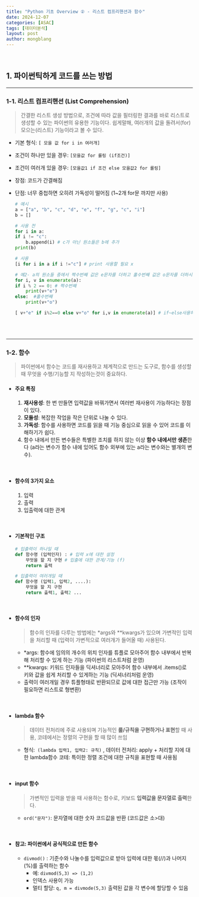 ```yaml
---
title: "Python 기초 Overview ② - 리스트 컴프리핸션과 함수"
date: 2024-12-07
categories: [ASAC]
tags: [데이터분석]
layout: post
author: mongblang
---
```

&nbsp;  

## **1. 파이썬틱하게 코드를 쓰는 방법**
---
### **1-1. 리스트 컴프리핸션 (List Comprehension)**
> 간결한 리스트 생성 방법으로, 조건에 따라 값을 필터링한 결과를 바로 리스트로 생성할 수 있는 파이썬의 유용한 기능이다. 쉽게말해, 여러개의 값을 돌려서(for) 모으는(리스트) 기능이라고 볼 수 있다.  

- 기본 형식: `[ 모을 값 for i in 여러개]` 
- 조건이 하나만 있을 경우: `[모을값 for 롤링 (if조건)]`
- 조건이 여러개 있을 경우: `[모을값1 if 조건 else 모을값2 for 롤링]`
- 장점: 코드가 간결해짐 
- 단점: 너무 중첩하면 오히려 가독성이 떨어짐 (1~2개 for문 까지만 사용)

    ```python
    # 예시
    a = ["a", "b", "c", "d", "e", "f", "g", "c", "i"]
    b = []

    # 사용 전 
    for i in a: 
    if i != "c":
        b.append(i) # c가 아닌 원소들은 b에 추가
    print(b) 

    # 사용 
    [i for i in a if i !="c"] # print 사용할 필요 x

    # 예2- a의 원소들 중에서 짝수번째 값은 e문자를 더하고 홀수번째 값은 o문자를 더하시오 (2개의 경우)
    for i, v in enumerate(a):  
    if i % 2 == 0: # 짝수번째
        print(v+"e")
    else:  #홀수번째
        print(v+"o")

    [ v+"e" if i%2==0 else v+"o" for i,v in enumerate(a)] # if~else사용하는 경우에 앞쪽으로 (true일 때 앞, false일때 뒤)
    ```

&nbsp;  
&nbsp;  

---
### **1-2. 함수**
> 파이썬에서 함수는 코드를 재사용하고 체계적으로 만드는 도구로, 함수를 생성할 때 무엇을 수행/기능할 지 작성하는것이 중요하다.  

- #### **주요 특징**
    1. **재사용성**: 한 번 만들면 입력값을 바꿔가면서 여러번 재사용이 가능하다는 장점이 있다. 
    2. **모듈성**: 복잡한 작업을 작은 단위로 나눌 수 있다.
    3. **가독성**: 함수를 사용하면 코드를 읽을 때 기능 중심으로 읽을 수 있어 코드를 이해하기가 쉽다. 
    4. 함수 내에서 만든 변수들은 특별한 조치를 하지 않는 이상 **함수 내에서만 생존**한다 (a라는 변수가 함수 내에 있어도 함수 외부에 있는 a라는 변수와는 별개의 변수).  

&nbsp;  

- #### **함수의 3가지 요소**
    1. 입력
    2. 출력
    3. 입출력에 대한 관계 

&nbsp;  

- #### **기본적인 구조** 

    ```python
    # 입출력이 하나일 때 
    def 함수명 (입력인자) : # 입력 x에 대한 설정
        무엇을 할 지 구현 # 입출에 대한 관계/기능 (f)
        return 출력 

    # 입출력이 여러개일 때 
    def 함수명 (입력1, 입력2, ....):
        무엇을 할 지 구현
        return 출력1, 출력2 ...
    ```
&nbsp;  

- #### **함수의 인자**
    > 함수의 인자를 다루는 방법에는 *args와 **kwargs가 있으며 가변적인 입력을 처리할 때 (입력이 가변적으로 여러개가 들어올 때) 사용된다.   

    - *args: 함수에 임의의 개수의 위치 인자를 튜플로 모아주어 함수 내부에서 반복해 처리할 수 있게 하는 기능 (파이썬의 리스트처럼 운영) 
    - **kwargs: 키워드 인자들을 딕셔너리로 모아주어 함수 내부에서 .items()로 키와 값을 쉽게 처리할 수 있게하는 기능
    (딕셔너리처럼 운영)
    - 출력이 여러개일 경우 튜플형태로 반환되므로 값에 대한 접근만 가능 (조작이 필요하면 리스트로 형변환)

&nbsp;  

- #### **lambda 함수** 
    > 데이터 전처리에 주로 사용되며 기능적인 **룰/규칙을 구현하거나 표현**할 때 사용, 코테에서는 정렬의 구현을 할 때 많이 쓰임 

    - 형식:` (lambda 입력1, 입력2: 규칙)` ,
        데이터 전처리: apply + 처리할 지에 대한 lambda함수 
        코테: 특이한 정렬 조건에 대한 규칙을 표현할 때 사용됨  

&nbsp;  

- #### **input 함수**
    > 가변적인 입력을 받을 때 사용하는 함수로, 키보드 **입력값을 문자열로 출력**한다.  

    - `ord("문자")`: 문자열에 대한 숫자 코드값을 반환 (코드값은 소>대)

&nbsp;  

- #### **참고: 파이썬에서 공식적으로 만든 함수**
    - `divmod()` : 기준수와 나눌수를 입력값으로 받아 입력에 대한 몫(//)과 나머지(%)를 출력하는 함수 
        - 예: `divmod(5,3) => (1,2)`
        - 인덱스 사용이 가능
        - 멀티 할당: `q, m = divmode(5,3)` 출력된 값을 각 변수에 할당할 수 있음 


